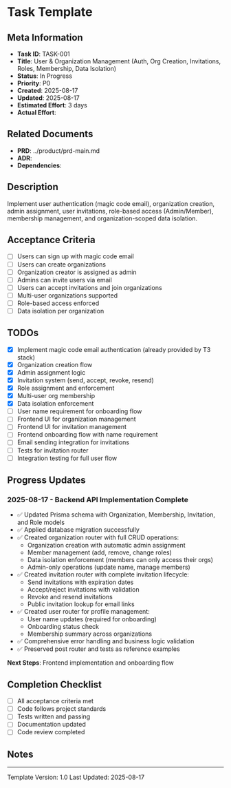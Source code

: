 
# Task Template

## Meta Information
- **Task ID**: TASK-001
- **Title**: User & Organization Management (Auth, Org Creation, Invitations, Roles, Membership, Data Isolation)
- **Status**: In Progress
- **Priority**: P0
- **Created**: 2025-08-17
- **Updated**: 2025-08-17
- **Estimated Effort**: 3 days
- **Actual Effort**: 

## Related Documents
- **PRD**: ../product/prd-main.md
- **ADR**: 
- **Dependencies**: 

## Description
Implement user authentication (magic code email), organization creation, admin assignment, user invitations, role-based access (Admin/Member), membership management, and organization-scoped data isolation.

## Acceptance Criteria
- [ ] Users can sign up with magic code email
- [ ] Users can create organizations
- [ ] Organization creator is assigned as admin
- [ ] Admins can invite users via email
- [ ] Users can accept invitations and join organizations
- [ ] Multi-user organizations supported
- [ ] Role-based access enforced
- [ ] Data isolation per organization

## TODOs
- [x] Implement magic code email authentication (already provided by T3 stack)
- [x] Organization creation flow
- [x] Admin assignment logic
- [x] Invitation system (send, accept, revoke, resend)
- [x] Role assignment and enforcement
- [x] Multi-user org membership
- [x] Data isolation enforcement
- [ ] User name requirement for onboarding flow
- [ ] Frontend UI for organization management
- [ ] Frontend UI for invitation management
- [ ] Frontend onboarding flow with name requirement
- [ ] Email sending integration for invitations
- [ ] Tests for invitation router
- [ ] Integration testing for full user flow

## Progress Updates

### 2025-08-17 - Backend API Implementation Complete
- ✅ Updated Prisma schema with Organization, Membership, Invitation, and Role models
- ✅ Applied database migration successfully
- ✅ Created organization router with full CRUD operations:
  - Organization creation with automatic admin assignment
  - Member management (add, remove, change roles)
  - Data isolation enforcement (members can only access their orgs)
  - Admin-only operations (update name, manage members)
- ✅ Created invitation router with complete invitation lifecycle:
  - Send invitations with expiration dates
  - Accept/reject invitations with validation
  - Revoke and resend invitations
  - Public invitation lookup for email links
- ✅ Created user router for profile management:
  - User name updates (required for onboarding)
  - Onboarding status check
  - Membership summary across organizations
- ✅ Comprehensive error handling and business logic validation
- ✅ Preserved post router and tests as reference examples

**Next Steps**: Frontend implementation and onboarding flow

## Completion Checklist
- [ ] All acceptance criteria met
- [ ] Code follows project standards
- [ ] Tests written and passing
- [ ] Documentation updated
- [ ] Code review completed

## Notes

---
Template Version: 1.0
Last Updated: 2025-08-17

